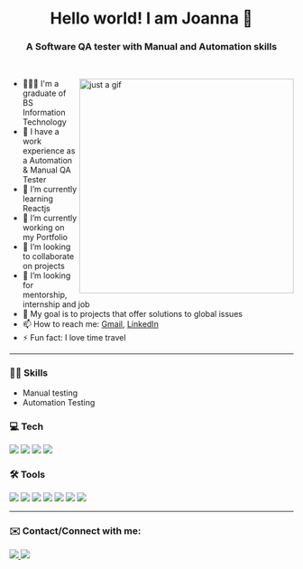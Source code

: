 <div align="center">
 <h1> Hello world! I am Joanna 👋 </h1>
 <h3> A Software QA tester with Manual and Automation skills</h3>
</div>
<br />
<div>
 <img src="https://media.tenor.com/wilYo_7wGKYAAAAC/new-game-ahagon-umiko-programming.gif" alt="just a gif" width="380px" align="right"/>
 <ul align="left">
  <li > 🧑🏻‍💻 I'm a graduate of BS Information Technology </li>
  <li > 💼 I have a work experience as a Automation & Manual QA Tester</li>
  <li > 🌱 I’m currently learning Reactjs</li>
  <li > 🔭 I’m currently working on my Portfolio</li>
  <li > 🫶 I’m looking to collaborate on projects</li>
  <li > 🤝 I’m looking for mentorship, internship and job</li>
  <li > 🎯 My goal is to  projects that offer solutions to global issues </li>
  <li > 📫 How to reach me: <a href= "mailto:rectojoanna20@gmail.com">Gmail</a>, <a href= "https://linkedin.com/in/joanna-recto/)">LinkedIn</a> </li>
  <li > ⚡ Fun fact: I love time travel</li>
 </ul>

</div>
 




<hr> </hr>

<div>
 
### 💃🏻 Skills
- Manual testing
- Automation Testing


### 💻 Tech
<div align="left">
<img src="https://img.shields.io/badge/HTML5-E34F26?style=for-the-badge&logo=html5&logoColor=white" />
<img src="https://img.shields.io/badge/CSS3-1572B6?style=for-the-badge&logo=css3&logoColor=white" />
<img src="https://img.shields.io/badge/JavaScript-323330?style=for-the-badge&logo=javascript&logoColor=F7DF1E"/>
<img src="https://img.shields.io/badge/React-20232A?style=for-the-badge&logo=react&logoColor=61DAFB" />

 ### 🛠️ Tools 
<img src="https://img.shields.io/badge/Visual_Studio_Code-0078D4?style=for-the-badge&logo=visual%20studio%20code&logoColor=white" />
<img src="https://img.shields.io/badge/GitHub-100000?style=for-the-badge&logo=github&logoColor=white" />
<img src="https://img.shields.io/badge/GIT-404040?style=for-the-badge&logo=git&logoColor=whit" />
<img src="https://img.shields.io/badge/Figma-F24E1E?style=for-the-badge&logo=figma&logoColor=white" />
<img src="https://img.shields.io/badge/Canva-%2300C4CC.svg?&style=for-the-badge&logo=Canva&logoColor=white" />
<img src="https://img.shields.io/badge/Jira-0052CC?style=for-the-badge&logo=Jira&logoColor=white" />
<img src="https://img.shields.io/badge/Notion-191919?style=for-the-badge&logo=notion&logoColor=white" />

</div>

<hr> </hr>

### ✉️ Contact/Connect with me:
<a href="https://linkedin.com/in/joanna-recto" rel="nofollow"> <img src="https://img.shields.io/badge/LinkedIn-0077B5?style=for-the-badge&logo=linkedin&logoColor=whitee" /> <a/>
<a href="mailto:rectojoanna20@gmail.com" target=”_blank” rel="nofollow"><img src="https://img.shields.io/badge/Gmail-D14836?style=for-the-badge&logo=gmail&logoColor=white" /> <a/>
